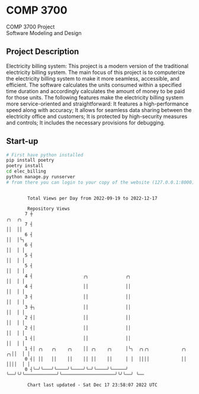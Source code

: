 # COMP 3700
COMP 3700 Project  
Software Modeling and Design
## Project Description
Electricity billing system: This project is a modern version of the traditional electricity billing system. The main focus of this project is to computerize the electricity billing system to make it more seamless, accessible, and efficient. The software calculates the units consumed within a specified time duration and accordingly calculates the amount of money to be paid for those units. The following features make the electricity billing system more service-oriented and straightforward: It features a high-performance speed along with accuracy; It allows for seamless data sharing between the electricity office and customers; It is protected by high-security measures and controls; It includes the necessary provisions for debugging.

## Start-up
```bash
# First have python installed
pip install poetry
poetry install
cd elec_billing
python manage.py runserver
# from there you can login to your copy of the website (127.0.0.1:8000), default creds are admin/admin
```

```

        Total Views per Day from 2022-09-19 to 2022-12-17

        Repository Views
       7 ┼                                                                                ╭╮  ╭╮
       7 ┤                                                                                ││  ││
       6 ┤                                                                                ││  │╰╮
       6 ┤                                                                                ││  │ │
       5 ┤                                                                                ││  │ │
       5 ┤                                                                                ││  │ │
       4 ┤                   ╭╮              ╭╮                                           ││  │ │
       4 ┤                   ││              ││                                           ││  │ │
       3 ┤                   ││              ││                                           ││  │ │
       3 ┼╮                  ││              ││                                           ││  │ │
       2 ┤│                  ││              ││                                           ││  │ │
       2 ┤│                  ││              ││                                           ││  │ │
       1 ┤│                  ││              ││                                           ││  │ │
       1 ┤│ ╭╮   ╭╮    ╭╮    ││ ╭╮    ╭╮     │╰╮  ╭╮╭╮            ╭╮                    ╭╮││  │ │
       0 ┤│ ││   ││    ││    ││ ││    ││     │ │  ││││            ││                    ││││  │ │
       0 ┤╰─╯╰───╯╰────╯╰────╯╰─╯╰────╯╰─────╯ ╰──╯╰╯╰────────────╯╰────────────────────╯╰╯╰──╯ ╰──

        Chart last updated - Sat Dec 17 23:58:07 2022 UTC
        
```
